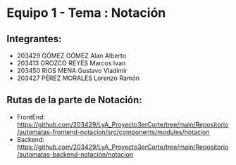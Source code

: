# Equipo 1 - Tema : Notación

## Integrantes:
* 203429 GÓMEZ GÓMEZ Alan Alberto
* 203413 OROZCO REYES Marcos Ivan
* 203450 RIOS MENA Gustavo Vladimir
* 203427 PÉREZ MORALES Lorenzo Ramón

## Rutas de la parte de Notación:
* FrontEnd: https://github.com/203429/LyA_Proyecto3erCorte/tree/main/Repositorio/automatas-frontend-notacion/src/components/modules/notacion
* Backend: https://github.com/203429/LyA_Proyecto3erCorte/tree/main/Repositorio/automatas-backend-notacion/notacion
